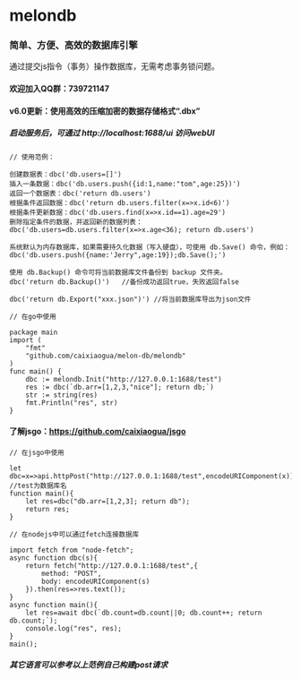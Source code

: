 # melondb
### 简单、方便、高效的数据库引擎

通过提交js指令（事务）操作数据库，无需考虑事务锁问题。

#### 欢迎加入QQ群：739721147

#### v6.0更新：使用高效的压缩加密的数据存储格式“.dbx”

##### 启动服务后，可通过 http://localhost:1688/ui 访问webUI

```
// 使用范例：

创建数据表：dbc('db.users=[]')
插入一条数据：dbc('db.users.push({id:1,name:"tom",age:25})')
返回一个数据表：dbc('return db.users')
根据条件返回数据：dbc('return db.users.filter(x=>x.id<6)')
根据条件更新数据：dbc('db.users.find(x=>x.id==1).age=29')
删除指定条件的数据，并返回新的数据列表：dbc('db.users=db.users.filter(x=>x.age<36); return db.users')

系统默认为内存数据库，如果需要持久化数据（写入硬盘），可使用 db.Save() 命令，例如：
dbc('db.users.push({name:'Jerry",age:19});db.Save();')

使用 db.Backup() 命令可将当前数据库文件备份到 backup 文件夹。
dbc('return db.Backup()')	//备份成功返回true，失败返回false

dbc('return db.Export("xxx.json")')	//将当前数据库导出为json文件
```


```
// 在go中使用

package main
import (
	"fmt"
	"github.com/caixiaogua/melon-db/melondb"
)
func main() {
	dbc := melondb.Init("http://127.0.0.1:1688/test")
	res := dbc(`db.arr=[1,2,3,"nice"]; return db;`)
	str := string(res)
	fmt.Println("res", str)
}
```
#### 了解jsgo：https://github.com/caixiaogua/jsgo
```
// 在jsgo中使用

let dbc=x=>api.httpPost("http://127.0.0.1:1688/test",encodeURIComponent(x)); //test为数据库名
function main(){
	let res=dbc("db.arr=[1,2,3]; return db");
	return res;
}
```

```
// 在nodejs中可以通过fetch连接数据库

import fetch from "node-fetch";
async function dbc(s){
	return fetch("http://127.0.0.1:1688/test",{
		method: "POST",
		body: encodeURIComponent(s)
	}).then(res=>res.text());
}
async function main(){
	let res=await dbc(`db.count=db.count||0; db.count++; return db.count;`);
	console.log("res", res);
}
main();
```

##### 其它语言可以参考以上范例自己构建post请求
